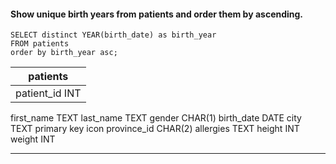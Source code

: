 ####  Show unique birth years from patients and order them by ascending.

```
SELECT distinct YEAR(birth_date) as birth_year
FROM patients
order by birth_year asc;
```

|  patients       |
|-----------------|
| patient_id INT  |
first_name	TEXT 
last_name	TEXT 
gender	CHAR(1)
birth_date	DATE
city	TEXT
primary key icon	province_id	CHAR(2)
allergies	TEXT
height	INT
weight	INT


---
